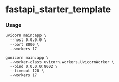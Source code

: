 # fastapi_starter_template

### Usage

```shell
uvicorn main:app \
  --host 0.0.0.0 \
  --port 8000 \
  --workers 17
```

```shell
gunicorn main:app \
  --worker-class uvicorn.workers.UvicornWorker \
  --bind 0.0.0.0:8002 \
  --timeout 120 \
  --workers 17
```
